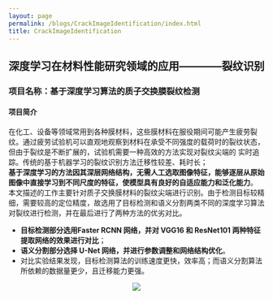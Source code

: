 ```yaml
---
layout: page
permalink: /blogs/CrackImageIdentification/index.html
title: CrackImageIdentification
---
```

## 深度学习在材料性能研究领域的应用————裂纹识别

### 项目名称：基于深度学习算法的质子交换膜裂纹检测

#### 项目简介
在化工、设备等领域常用到各种膜材料，这些膜材料在服役期间可能产生疲劳裂纹。通过疲劳试验机可以直观地观察到材料在承受不同强度的载荷时的裂纹状态，但由于裂纹是不断扩展的，试验机需要一种高效的方法实现对裂纹尖端的
实时追踪。传统的基于机器学习的裂纹识别方法迁移性较差、耗时长；<br>
**基于深度学习的方法因其深层网络结构，无需人工选取图像特征，能够逐层从原始图像中直接学习到不同尺度的特征，使模型具有良好的自适应能力和泛化能力**。<br>
本文描述的工作主要针对质子交换膜材料的裂纹尖端进行识别。由于检测目标较精细，需要较高的定位精度，故选用了目标检测和语义分割两类不同的深度学习算法对裂纹进行检测，并在最后进行了两种方法的优劣对比。
- **目标检测部分选用Faster RCNN 网络，并对 VGG16 和 ResNet101 两种特征提取网络的效果进行对比**；
- **语义分割部分选择 U-Net 网络，并进行参数调整和网络结构优化**。
- 对比实验结果发现，目标检测算法的训练速度更快，效率高；而语义分割算法所依赖的数据量更少，且迁移能力更强。

<div align=center><img src='https://Lilian-tju.github.io/blogs/crack_fig1.jpg'></div>